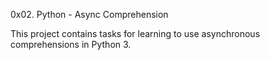 0x02. Python - Async Comprehension

This project contains tasks for learning to use asynchronous comprehensions in Python 3.
